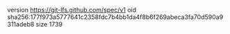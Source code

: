 version https://git-lfs.github.com/spec/v1
oid sha256:177f973a5777641c2358fdc7b4bb1da4f8b6f269abeca3fa70d590a9311adeb8
size 1739
